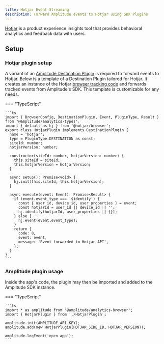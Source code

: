 ```yaml
---
title: Hotjar Event Streaming
description: Forward Amplitude events to Hotjar using SDK Plugins
---
```


[Hotjar](https://www.hotjar.com/) is a product experience insights tool that provides behavioral analytics and feedback data with users.

## Setup

### Hotjar plugin setup

A variant of an [Amplitude Destination Plugin](../sdk-plugins.md#destination-type-plugin) is required to forward events to Hotjar. Below is a template of a Destination Plugin tailored for Hotjar. It creates an instance of the 
Hotjar [browser tracking code](https://help.hotjar.com/hc/en-us/articles/115011639927-What-is-the-Hotjar-Tracking-Code-) and forwards tracked events from Amplitude's SDK. This template is customizable for any needs.

=== "TypeScript"

    ```ts
    import { BrowserConfig, DestinationPlugin, Event, PluginType, Result } from '@amplitude/analytics-types';
    import { default as hj } from '@hotjar/browser';
    export class HotjarPlugin implements DestinationPlugin {
      name = 'hotjar';
      type = PluginType.DESTINATION as const;
      siteId: number;
      hotjarVersion: number;

      constructor(siteId: number, hotjarVersion: number) {
        this.siteId = siteId;
        this.hotjarVersion = hotjarVersion;
      }

      async setup(): Promise<void> {
        hj.init(this.siteId, this.hotjarVersion);
      }

      async execute(event: Event): Promise<Result> {
        if (event.event_type === '$identify') {
          const { user_id, device_id, user_properties } = event;
          const hotjarId = user_id || device_id || '';
          hj.identify(hotjarId, user_properties || {});
        } else {
          hj.event(event.event_type);
        }
        return {
          code: 0,
          event: event,
          message: 'Event forwarded to Hotjar API',
        };
      }
    }
    ```

### Amplitude plugin usage

Inside the app's code, the plugin may then be imported and added to the Amplitude SDK instance.

=== "TypeScript"

    ```ts
    import * as amplitude from '@amplitude/analytics-browser';
    import { HotjarPlugin } from './HotjarPlugin';

    amplitude.init(AMPLITUDE_API_KEY);
    amplitude.add(new HotjarPlugin(HOTJAR_SIDE_ID, HOTJAR_VERSION));

    amplitude.logEvent('open app');
    ```